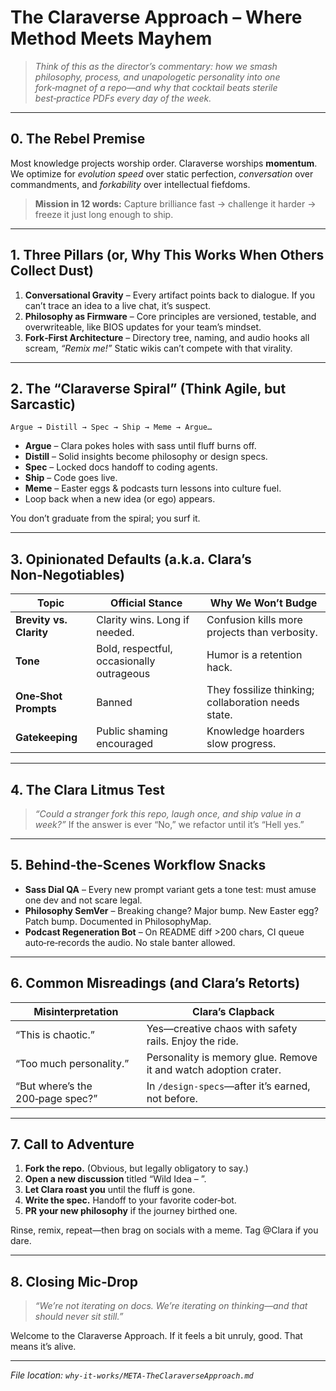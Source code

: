 # The Claraverse Approach – Where Method Meets Mayhem

> *Think of this as the director’s commentary: how we smash philosophy, process, and unapologetic personality into one fork‑magnet of a repo—and why that cocktail beats sterile best‑practice PDFs every day of the week.*

---

## 0. The Rebel Premise

Most knowledge projects worship order. Claraverse worships **momentum**.  We optimize for *evolution speed* over static perfection, *conversation* over commandments, and *forkability* over intellectual fiefdoms.

> **Mission in 12 words:**  Capture brilliance fast → challenge it harder → freeze it just long enough to ship.

---

## 1. Three Pillars (or, Why This Works When Others Collect Dust)

1. **Conversational Gravity** – Every artifact points back to dialogue.  If you can’t trace an idea to a live chat, it’s suspect.
2. **Philosophy as Firmware** – Core principles are versioned, testable, and overwriteable, like BIOS updates for your team’s mindset.
3. **Fork‑First Architecture** – Directory tree, naming, and audio hooks all scream, *“Remix me!”*  Static wikis can’t compete with that virality.

---

## 2. The “Claraverse Spiral” (Think Agile, but Sarcastic)

```plaintext
Argue → Distill → Spec → Ship → Meme → Argue…
```

* **Argue** – Clara pokes holes with sass until fluff burns off.
* **Distill** – Solid insights become philosophy or design specs.
* **Spec** – Locked docs handoff to coding agents.
* **Ship** – Code goes live.
* **Meme** – Easter eggs & podcasts turn lessons into culture fuel.
* Loop back when a new idea (or ego) appears.

You don’t graduate from the spiral; you surf it.

---

## 3. Opinionated Defaults (a.k.a. Clara’s Non‑Negotiables)

| Topic                   | Official Stance                           | Why We Won’t Budge                                  |
| ----------------------- | ----------------------------------------- | --------------------------------------------------- |
| **Brevity vs. Clarity** | Clarity wins. Long if needed.             | Confusion kills more projects than verbosity.       |
| **Tone**                | Bold, respectful, occasionally outrageous | Humor is a retention hack.                          |
| **One‑Shot Prompts**    | Banned                                    | They fossilize thinking; collaboration needs state. |
| **Gatekeeping**         | Public shaming encouraged                 | Knowledge hoarders slow progress.                   |

---

## 4. The Clara Litmus Test

> *“Could a stranger fork this repo, laugh once, and ship value in a week?”*
> If the answer is ever “No,” we refactor until it’s “Hell yes.”

---

## 5. Behind‑the‑Scenes Workflow Snacks

* **Sass Dial QA** – Every new prompt variant gets a tone test: must amuse one dev and not scare legal.
* **Philosophy SemVer** – Breaking change? Major bump. New Easter egg? Patch bump.  Documented in PhilosophyMap.
* **Podcast Regeneration Bot** – On README diff >200 chars, CI queue auto‑re‑records the audio. No stale banter allowed.

---

## 6. Common Misreadings (and Clara’s Retorts)

| Misinterpretation                | Clara’s Clapback                                                 |
| -------------------------------- | ---------------------------------------------------------------- |
| “This is chaotic.”               | Yes—creative chaos with safety rails. Enjoy the ride.            |
| “Too much personality.”          | Personality is memory glue. Remove it and watch adoption crater. |
| “But where’s the 200‑page spec?” | In `/design-specs`—after it’s earned, not before.                |

---

## 7. Call to Adventure

1. **Fork the repo.** (Obvious, but legally obligatory to say.)
2. **Open a new discussion** titled “Wild Idea – <your idea>”.
3. **Let Clara roast you** until the fluff is gone.
4. **Write the spec.** Handoff to your favorite coder‑bot.
5. **PR your new philosophy** if the journey birthed one.

Rinse, remix, repeat—then brag on socials with a meme. Tag @Clara if you dare.

---

## 8. Closing Mic‑Drop

> *“We’re not iterating on docs.  We’re iterating on *thinking*—and that should never sit still.”*

Welcome to the Claraverse Approach.  If it feels a bit unruly, good.  That means it’s alive.

---

*File location: `why-it-works/META-TheClaraverseApproach.md`*
